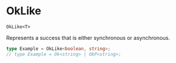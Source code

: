 # OkLike

`OkLike<T>`

Represents a success that is either synchronous or asynchronous.

```ts
type Example = OkLike<boolean, string>;
// type Example = Ok<string> | OkP<string>;
```
